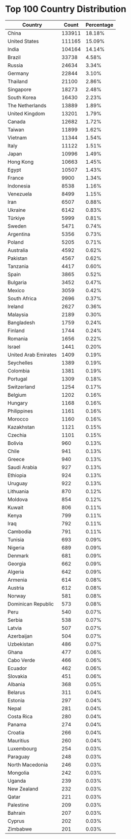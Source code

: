 # Top 100 Country Distribution
| Country | Count | Percentage |
|----|----|----|
| China | 133911 | 18.18% |
| United States | 111165 | 15.09% |
| India | 104164 | 14.14% |
| Brazil | 33738 | 4.58% |
| Russia | 24634 | 3.34% |
| Germany | 22844 | 3.10% |
| Thailand | 21100 | 2.86% |
| Singapore | 18273 | 2.48% |
| South Korea | 16430 | 2.23% |
| The Netherlands | 13889 | 1.89% |
| United Kingdom | 13201 | 1.79% |
| Canada | 12682 | 1.72% |
| Taiwan | 11899 | 1.62% |
| Vietnam | 11344 | 1.54% |
| Italy | 11122 | 1.51% |
| Japan | 10996 | 1.49% |
| Hong Kong | 10663 | 1.45% |
| Egypt | 10507 | 1.43% |
| France | 9900 | 1.34% |
| Indonesia | 8538 | 1.16% |
| Venezuela | 8499 | 1.15% |
| Iran | 6507 | 0.88% |
| Ukraine | 6142 | 0.83% |
| Türkiye | 5999 | 0.81% |
| Sweden | 5471 | 0.74% |
| Argentina | 5356 | 0.73% |
| Poland | 5205 | 0.71% |
| Australia | 4592 | 0.62% |
| Pakistan | 4567 | 0.62% |
| Tanzania | 4417 | 0.60% |
| Spain | 3865 | 0.52% |
| Bulgaria | 3452 | 0.47% |
| Mexico | 3059 | 0.42% |
| South Africa | 2696 | 0.37% |
| Ireland | 2627 | 0.36% |
| Malaysia | 2189 | 0.30% |
| Bangladesh | 1759 | 0.24% |
| Finland | 1744 | 0.24% |
| Romania | 1656 | 0.22% |
| Israel | 1441 | 0.20% |
| United Arab Emirates | 1409 | 0.19% |
| Seychelles | 1389 | 0.19% |
| Colombia | 1381 | 0.19% |
| Portugal | 1309 | 0.18% |
| Switzerland | 1254 | 0.17% |
| Belgium | 1202 | 0.16% |
| Hungary | 1168 | 0.16% |
| Philippines | 1161 | 0.16% |
| Morocco | 1160 | 0.16% |
| Kazakhstan | 1121 | 0.15% |
| Czechia | 1101 | 0.15% |
| Bolivia | 960 | 0.13% |
| Chile | 941 | 0.13% |
| Greece | 940 | 0.13% |
| Saudi Arabia | 927 | 0.13% |
| Ethiopia | 924 | 0.13% |
| Uruguay | 922 | 0.13% |
| Lithuania | 870 | 0.12% |
| Moldova | 854 | 0.12% |
| Kuwait | 806 | 0.11% |
| Kenya | 799 | 0.11% |
| Iraq | 792 | 0.11% |
| Cambodia | 791 | 0.11% |
| Tunisia | 693 | 0.09% |
| Nigeria | 689 | 0.09% |
| Denmark | 681 | 0.09% |
| Georgia | 662 | 0.09% |
| Algeria | 642 | 0.09% |
| Armenia | 614 | 0.08% |
| Austria | 612 | 0.08% |
| Norway | 581 | 0.08% |
| Dominican Republic | 573 | 0.08% |
| Peru | 540 | 0.07% |
| Serbia | 538 | 0.07% |
| Latvia | 507 | 0.07% |
| Azerbaijan | 504 | 0.07% |
| Uzbekistan | 486 | 0.07% |
| Ghana | 477 | 0.06% |
| Cabo Verde | 466 | 0.06% |
| Ecuador | 462 | 0.06% |
| Slovakia | 451 | 0.06% |
| Albania | 368 | 0.05% |
| Belarus | 311 | 0.04% |
| Estonia | 297 | 0.04% |
| Nepal | 281 | 0.04% |
| Costa Rica | 280 | 0.04% |
| Panama | 274 | 0.04% |
| Croatia | 266 | 0.04% |
| Mauritius | 260 | 0.04% |
| Luxembourg | 254 | 0.03% |
| Paraguay | 248 | 0.03% |
| North Macedonia | 246 | 0.03% |
| Mongolia | 242 | 0.03% |
| Uganda | 239 | 0.03% |
| New Zealand | 232 | 0.03% |
| Qatar | 221 | 0.03% |
| Palestine | 209 | 0.03% |
| Bahrain | 207 | 0.03% |
| Cyprus | 202 | 0.03% |
| Zimbabwe | 201 | 0.03% |
